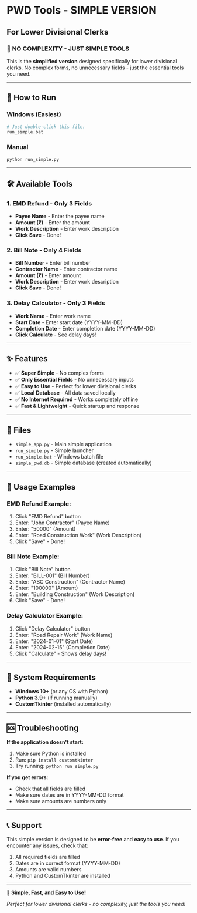 # PWD Tools - SIMPLE VERSION
## For Lower Divisional Clerks

### 🎯 **NO COMPLEXITY - JUST SIMPLE TOOLS**

This is the **simplified version** designed specifically for lower divisional clerks. No complex forms, no unnecessary fields - just the essential tools you need.

---

## 🚀 **How to Run**

### **Windows (Easiest)**
```bash
# Just double-click this file:
run_simple.bat
```

### **Manual**
```bash
python run_simple.py
```

---

## 🛠️ **Available Tools**

### 1. **EMD Refund** - Only 3 Fields
- **Payee Name** - Enter the payee name
- **Amount (₹)** - Enter the amount
- **Work Description** - Enter work description
- **Click Save** - Done!

### 2. **Bill Note** - Only 4 Fields
- **Bill Number** - Enter bill number
- **Contractor Name** - Enter contractor name
- **Amount (₹)** - Enter amount
- **Work Description** - Enter work description
- **Click Save** - Done!

### 3. **Delay Calculator** - Only 3 Fields
- **Work Name** - Enter work name
- **Start Date** - Enter start date (YYYY-MM-DD)
- **Completion Date** - Enter completion date (YYYY-MM-DD)
- **Click Calculate** - See delay days!

---

## ✨ **Features**

- ✅ **Super Simple** - No complex forms
- ✅ **Only Essential Fields** - No unnecessary inputs
- ✅ **Easy to Use** - Perfect for lower divisional clerks
- ✅ **Local Database** - All data saved locally
- ✅ **No Internet Required** - Works completely offline
- ✅ **Fast & Lightweight** - Quick startup and response

---

## 📁 **Files**

- `simple_app.py` - Main simple application
- `run_simple.py` - Simple launcher
- `run_simple.bat` - Windows batch file
- `simple_pwd.db` - Simple database (created automatically)

---

## 🎯 **Usage Examples**

### **EMD Refund Example:**
1. Click "EMD Refund" button
2. Enter: "John Contractor" (Payee Name)
3. Enter: "50000" (Amount)
4. Enter: "Road Construction Work" (Work Description)
5. Click "Save" - Done!

### **Bill Note Example:**
1. Click "Bill Note" button
2. Enter: "BILL-001" (Bill Number)
3. Enter: "ABC Construction" (Contractor Name)
4. Enter: "100000" (Amount)
5. Enter: "Building Construction" (Work Description)
6. Click "Save" - Done!

### **Delay Calculator Example:**
1. Click "Delay Calculator" button
2. Enter: "Road Repair Work" (Work Name)
3. Enter: "2024-01-01" (Start Date)
4. Enter: "2024-02-15" (Completion Date)
5. Click "Calculate" - Shows delay days!

---

## 🔧 **System Requirements**

- **Windows 10+** (or any OS with Python)
- **Python 3.9+** (if running manually)
- **CustomTkinter** (installed automatically)

---

## 🆘 **Troubleshooting**

**If the application doesn't start:**
1. Make sure Python is installed
2. Run: `pip install customtkinter`
3. Try running: `python run_simple.py`

**If you get errors:**
- Check that all fields are filled
- Make sure dates are in YYYY-MM-DD format
- Make sure amounts are numbers only

---

## 📞 **Support**

This simple version is designed to be **error-free** and **easy to use**. If you encounter any issues, check that:

1. All required fields are filled
2. Dates are in correct format (YYYY-MM-DD)
3. Amounts are valid numbers
4. Python and CustomTkinter are installed

---

**🎉 Simple, Fast, and Easy to Use!**

*Perfect for lower divisional clerks - no complexity, just the tools you need!*
